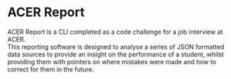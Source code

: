 # ACER Report

ACER Report is a CLI completed as a code challenge for a job interview at ACER.  
This reporting software is designed to analyse a series of JSON formatted data sources to provide an insight on the performance of a student, whilst providing them with pointers on where mistakes were made and how to correct for them in the future. 
